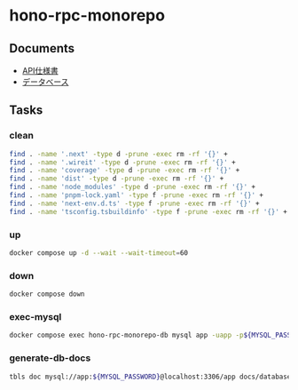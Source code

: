 # hono-rpc-monorepo

## Documents

- [API仕様書](docs/apispec/index.html)
- [データベース](docs/database/README.md)

## Tasks

### clean

```sh { name=clean }
find . -name '.next' -type d -prune -exec rm -rf '{}' +
find . -name '.wireit' -type d -prune -exec rm -rf '{}' +
find . -name 'coverage' -type d -prune -exec rm -rf '{}' +
find . -name 'dist' -type d -prune -exec rm -rf '{}' +
find . -name 'node_modules' -type d -prune -exec rm -rf '{}' +
find . -name 'pnpm-lock.yaml' -type f -prune -exec rm -rf '{}' +
find . -name 'next-env.d.ts' -type f -prune -exec rm -rf '{}' +
find . -name 'tsconfig.tsbuildinfo' -type f -prune -exec rm -rf '{}' +
```

### up

```sh { name=up }
docker compose up -d --wait --wait-timeout=60
```

### down

```sh { name=down }
docker compose down
```

### exec-mysql

```sh { name=exec-mysql }
docker compose exec hono-rpc-monorepo-db mysql app -uapp -p${MYSQL_PASSWORD}
```

### generate-db-docs

```sh { name=generate-db-docs }
tbls doc mysql://app:${MYSQL_PASSWORD}@localhost:3306/app docs/database/schema --force
```
